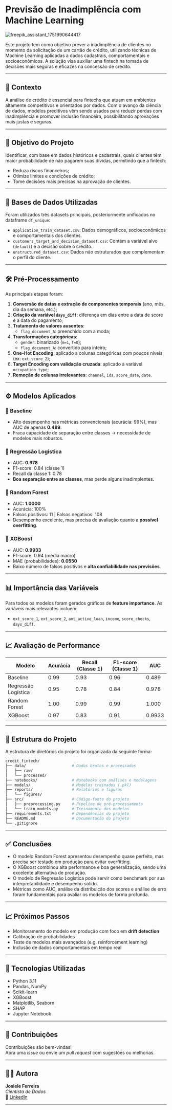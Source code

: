 # Previsão de Inadimplência com Machine Learning
![freepik_assistant_1751990644417](https://github.com/user-attachments/assets/f8cc6b51-5c8d-4923-ad26-1022d1e9b96b)


Este projeto tem como objetivo prever a inadimplência de clientes no momento da solicitação de um cartão de crédito, utilizando técnicas de Machine Learning aplicadas a dados cadastrais, comportamentais e socioeconômicos. A solução visa auxiliar uma fintech na tomada de decisões mais seguras e eficazes na concessão de crédito.

---

## 📌 Contexto

A análise de crédito é essencial para fintechs que atuam em ambientes altamente competitivos e orientados por dados. Com o avanço da ciência de dados, modelos preditivos vêm sendo usados para reduzir perdas com inadimplência e promover inclusão financeira, possibilitando aprovações mais justas e seguras.

---

## 🎯 Objetivo do Projeto

Identificar, com base em dados históricos e cadastrais, quais clientes têm maior probabilidade de não pagarem suas dívidas, permitindo que a fintech:

- Reduza riscos financeiros;
- Otimize limites e condições de crédito;
- Tome decisões mais precisas na aprovação de clientes.

---

## 🧩 Bases de Dados Utilizadas

Foram utilizados três datasets principais, posteriormente unificados no dataframe `df_unique`:

- `application_train_dataset.csv`: Dados demográficos, socioeconômicos e comportamentais dos clientes.
- `customers_target_and_decision_dataset.csv`: Contém a variável alvo (`default`) e a decisão sobre o crédito.
- `unstructured_dataset.csv`: Dados não estruturados que complementam o perfil do cliente.

---

## 🛠️ Pré-Processamento

As principais etapas foram:

1. **Conversão de datas e extração de componentes temporais** (ano, mês, dia da semana, etc.);
2. **Criação da variável `days_diff`**: diferença em dias entre a data de score e a data do pagamento;
3. **Tratamento de valores ausentes**:
   - `flag_document_A`: preenchido com a moda;
4. **Transformações categóricas**:
   - `gender`: binarizado (`m=1`, `f=0`);
   - `flag_document_A`: convertido para inteiro;
5. **One-Hot Encoding**: aplicado a colunas categóricas com poucos níveis (ex: `ext_score_2`);
6. **Target Encoding com validação cruzada**: aplicado à variável `occupation_type`;
7. **Remoção de colunas irrelevantes**: `channel`, `ids`, `score_date`, `date`.

---

## ⚙️ Modelos Aplicados

### 🔹 Baseline
- Alto desempenho nas métricas convencionais (acurácia: 99%), mas AUC de apenas **0.489**.
- Fraca capacidade de separação entre classes → necessidade de modelos mais robustos.

### 🔹 Regressão Logística
- AUC: **0.978**
- F1-score: 0.84 (classe 1)
- Recall da classe 1: 0.78
- **Boa separação entre as classes**, mas perde alguns inadimplentes.

### 🔹 Random Forest
- AUC: **1.0000**
- Acurácia: 100%
- Falsos positivos: 11 | Falsos negativos: 108
- Desempenho excelente, mas precisa de avaliação quanto a **possível overfitting**.

### 🔹 XGBoost
- AUC: **0.9933**
- F1-score: 0.94 (média macro)
- MAE (probabilidades): **0.0550**
- Baixo número de falsos positivos e **alta confiabilidade nas previsões**.

---

## 📊 Importância das Variáveis

Para todos os modelos foram gerados gráficos de **feature importance**. As variáveis mais relevantes incluem:

- `ext_score_1`, `ext_score_2`, `amt_active_loan`, `income`, `score_checks`, `days_diff`.

---

## 📈 Avaliação de Performance

| Modelo            | Acurácia | Recall (Classe 1) | F1-score (Classe 1) | AUC    |
|-------------------|----------|-------------------|----------------------|--------|
| Baseline          | 0.99     | 0.93              | 0.96                 | 0.489  |
| Regressão Logística | 0.95   | 0.78              | 0.84                 | 0.978  |
| Random Forest     | 1.00     | 0.99              | 0.99                 | 1.000  |
| XGBoost           | 0.97     | 0.83              | 0.91                 | 0.9933 |

---


## 📁 Estrutura do Projeto

A estrutura de diretórios do projeto foi organizada da seguinte forma:


```bash
credit_fintech/
├── data/                    # Dados brutos e processados
│   ├── raw/
│   └── processed/
├── notebooks/               # Notebooks com análises e modelagens
├── models/                  # Modelos treinados (.pkl)
├── reports/                 # Relatórios e figuras
│   └── figures/
├── src/                     # Código-fonte do projeto
│   ├── preprocessing.py     # Pipeline de pré-processamento
│   └── train_models.py      # Treinamento dos modelos
├── requirements.txt         # Dependências do projeto
├── README.md                # Documentação do projeto
└── .gitignore
```

---

## ✅ Conclusões

- O modelo Random Forest apresentou desempenho quase perfeito, mas precisa ser testado em produção para evitar overfitting.
- O XGBoost combinou alta performance e boa generalização, sendo uma excelente alternativa de produção.
- O modelo de Regressão Logística pode servir como benchmark por sua interpretabilidade e desempenho sólido.
- Métricas como AUC, análise da distribuição dos scores e análise de erro foram fundamentais para avaliar os modelos de forma profunda.

---

## 📈 Próximos Passos

- Monitoramento do modelo em produção com foco em **drift detection**
- Calibração de probabilidades
- Teste de modelos mais avançados (e.g. reinforcement learning)
- Inclusão de dados comportamentais em tempo real

---

## 🧪 Tecnologias Utilizadas

- Python 3.11  
- Pandas, NumPy  
- Scikit-learn  
- XGBoost  
- Matplotlib, Seaborn  
- SHAP  
- Jupyter Notebook  

---

## 🤝 Contribuições

Contribuições são bem-vindas!  
Abra uma *issue* ou envie um *pull request* com sugestões ou melhorias.

---

## 👩‍💻 Autora

**Josiele Ferreira**  
*Cientista de Dados*  
🔗 [LinkedIn](https://https://www.linkedin.com/in/josiele-ferreira-90686a1b2/)

---



